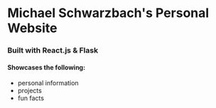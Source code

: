 # Michael Schwarzbach's Personal Website
### Built with React.js & Flask

#### Showcases the following:
* personal information
* projects
* fun facts
